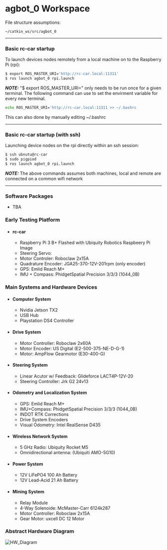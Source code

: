 # agbot_0 Workspace
File structure assumptions:
```
~/catkin_ws/src/agbot_0
```
-------------
### Basic rc-car startup
To launch devices nodes remotely from a local machine on to the Raspberry Pi (rpi):
```bash
$ export ROS_MASTER_URI='http://rc-car.local:11311'
$ ros launch agbot_0 rpi.launch
```
***NOTE:*** "$ export ROS_MASTER_URI=" only needs to be run once for a given terminal. The following command can use to set the envirment variable for every new terminal.
```bash
echo ROS_MASTER_URI='http://rc-car.local:11311 >> ~/.bashrc 
```
This can also done by manually editing ~/.bashrc

-------------

### Basic rc-car startup (with ssh)
Launching device nodes on the rpi directly within an ssh session:
```bash
$ ssh ubnutu@rc-car
$ sudo pigpiod
$ ros launch agbot_0 rpi.launch
```
***NOTE:*** The above commands assumes both machines, local and remote are connected on a common wifi network

-------------

### Software Packages
+ TBA

### Early Testing Platform
+ #### rc-car 
	+ Raspberry Pi 3 B+ Flashed with Ubiquity Robotics Raspbeery Pi Image
	+ Steering Servo:
	+ Motor Controler: Roboclaw 2x15A
	+ Quadrature Encoder: JGA25-370-12V-201rpm (only encoder)
	+ GPS: Emlid Reach M+
	+ IMU + Compass: PhidgetSpatial Precision 3/3/3 (1044_0B)

### Main Systems and Hardware Devices

+ #### Computer System
	+ Nvidia Jetson TX2
	+ USB Hub
	+ Playstation DS4 Controller

+ #### Drive System
	+ Motor Controller: Roboclaw 2x60A
	+ Motor Encoder: US Digital (E2-500-375-NE-D-G-1)
	+ Motor: AmpFlow Gearmotor (E30-400-G)

+ #### Steering System
	+ Linear Acutor w/ Feedback: Glideforce LACT4P-12V-20
	+ Steering Controller: Jrk G2 24v13

+ #### Odometry and Localization System
	+ GPS: Emlid Reach M+
	+ IMU+Compass: PhidgetSpatial Precision 3/3/3 (1044_0B)
	+ INDOT RTK Corrections
	+ Drive System Encoders
	+ Visual Odometry: Intel RealSense D435

+ #### Wireless Network System
	+ 5 GHz Radio: Ubiquity Rocket M5
	+ Omnidirectional antenna: (Ubiquiti AMO-5G10)

+ #### Power System
	+ 12V LiFePO4 100 Ah Battery
	+ 12V Lead-Acid 21 Ah Battery
	
+ #### Mining System
	+ Relay Module
	+ 4-Way Solenoide: McMaster-Carr 6124k287
	+ Motor Controller: Roboclaw 2x15A
	+ Gear Motor: uxcell DC 12 Motor
	
### Abstract Hardware Diagram
![HW_Diagram](https://raw.githubusercontent.com/iupui-agbot/agbot_0/master/images/agbot_hw_system_diagram.png)

